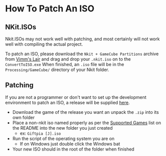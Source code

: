 # How To Patch An ISO
## NKit.ISOs
Nkit.ISOs may not work well with patching, and most certainly will not work well with compiling the actual project.

To patch an ISO, please download the `Nkit + GameCube Partitions` archive from [Vimm's Lair](https://vimm.net/vault/?p=nkit) and drag and drop your `.nkit.iso` on to the `ConvertToISO.exe`
When finished, an `.iso` file will be in the `Processing/GameCube/` directory of your Nkit folder.

## Patching
If you are not a programmer or don't want to set up the development environment to patch an ISO, a release will be supplied [here](https://github.com/BttrDrgn/GCN-Translations/releases/0).

- Download the game of the release you want an unpack the `.zip` into its own folder
- Place a non-nkit iso named properly as per the [Supported Games](https://github.com/BttrDrgn/GCN-Translations#supported-games) list on the README into the new folder you just created
  - ex: `Giftpia [J].iso`
- Run the script of the operating system you are on
  - If on Windows just double click the Windows bat
- Your new ISO should in the root of the folder when finished
